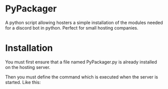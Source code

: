 # PyPackager
A python script allowing hosters a simple installation of the modules needed for a discord bot in python. Perfect for small hosting companies.

# Installation

You must first ensure that a file named PyPackager.py is already installed on the hosting server.

Then you must define the command which is executed when the server is started.
Like this:
